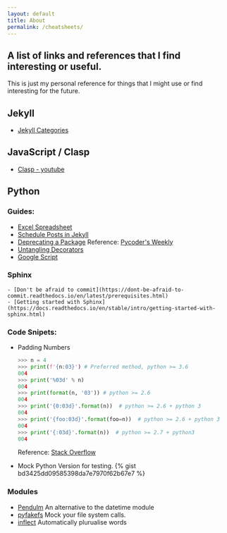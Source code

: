 ```yaml
---
layout: default
title: About
permalink: /cheatsheets/
---
```


## A list of links and references that I find interesting or useful.
This is just my personal reference for things that I might use or find interesting
for the future.

## Jekyll
  - [Jekyll Categories](https://blog.webjeda.com/jekyll-categories/)

## JavaScript / Clasp
  - [Clasp - youtube](https://www.youtube.com/watch?v=V_7kvwcZf_c)

## Python

### Guides:
  - [Excel Spreadsheet](https://www.marsja.se/your-guide-to-reading-excel-xlsx-files-in-python/?amp)
  - [Schedule Posts in Jekyll](https://alxmjo.com/2017/05/30/how-to-schedule-posts-with-jekyll/)
  - [Deprecating a Package](https://www.dampfkraft.com/code/how-to-deprecate-a-pypi-package.html) Reference: [Pycoder's Weekly](https://pycoders.com/issues/421)
  - [Untangling Decorators](https://rednafi.github.io/digressions/python/2020/05/13/python-decorators.html)
  - [Google Script](https://medium.com/@jsarafajr/google-apps-script-without-pain-or-success-story-of-atlassian-cloud-for-gmail-6cd99ba40de0)
### Sphinx
    - [Don't be afraid to commit](https://dont-be-afraid-to-commit.readthedocs.io/en/latest/prerequisites.html)
    - [Getting started with Sphinx](https://docs.readthedocs.io/en/stable/intro/getting-started-with-sphinx.html)

### Code Snipets:
  - Padding Numbers
    ```py
    >>> n = 4
    >>> print(f'{n:03}') # Preferred method, python >= 3.6
    004
    >>> print('%03d' % n)
    004
    >>> print(format(n, '03')) # python >= 2.6
    004
    >>> print('{0:03d}'.format(n))  # python >= 2.6 + python 3
    004
    >>> print('{foo:03d}'.format(foo=n))  # python >= 2.6 + python 3
    004
    >>> print('{:03d}'.format(n))  # python >= 2.7 + python3
    004
    ```
      Reference: [Stack Overflow](https://stackoverflow.com/questions/339007/how-to-pad-zeroes-to-a-string)

  - Mock Python Version for testing.
    {% gist bd3425dd09585398da7e7970f62b67e7 %}

### Modules
  - [Pendulm](https://pendulum.eustace.io)
    An alternative to the datetime module
  - [pyfakefs](https://pypi.org/project/pyfakefs/)
    Mock your file system calls.
  - [inflect](https://pypi.org/project/inflect/)
    Automatically plurualise words
